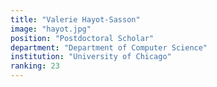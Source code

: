 ```yaml
---
title: "Valerie Hayot-Sasson"
image: "hayot.jpg"
position: "Postdoctoral Scholar"
department: "Department of Computer Science"
institution: "University of Chicago"
ranking: 23
---
```

